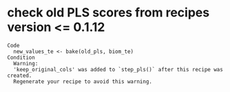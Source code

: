 # check old PLS scores from recipes version <= 0.1.12

    Code
      new_values_te <- bake(old_pls, biom_te)
    Condition
      Warning:
      'keep_original_cols' was added to `step_pls()` after this recipe was created.
      Regenerate your recipe to avoid this warning.

